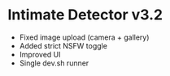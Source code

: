 # Intimate Detector v3.2
- Fixed image upload (camera + gallery)
- Added strict NSFW toggle
- Improved UI
- Single dev.sh runner
